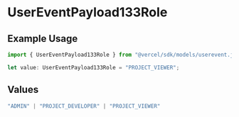 # UserEventPayload133Role

## Example Usage

```typescript
import { UserEventPayload133Role } from "@vercel/sdk/models/userevent.js";

let value: UserEventPayload133Role = "PROJECT_VIEWER";
```

## Values

```typescript
"ADMIN" | "PROJECT_DEVELOPER" | "PROJECT_VIEWER"
```